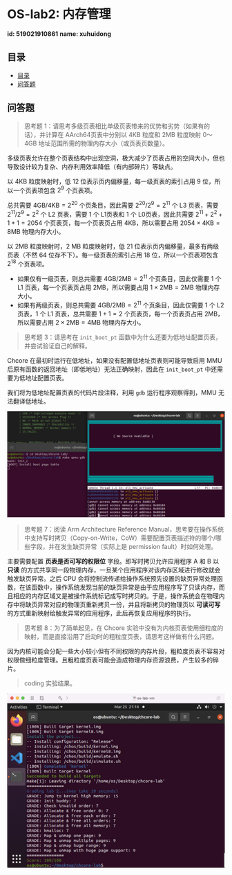 # OS-lab2: 内存管理

**id: 519021910861** 
**name: xuhuidong**

## 目录

- [目录](#目录)
- [问答题](#问答题)

## 问答题

> 思考题 1：请思考多级⻚表相⽐单级⻚表带来的优势和劣势（如果有的话），并计算在 AArch64⻚表中分别以 4KB 粒度和 2MB 粒度映射 0～4GB 地址范围所需的物理内存⼤⼩（或⻚表⻚数量）。

多级页表允许在整个页表结构中出现空洞，极大减少了页表占用的空间大小，但也导致设计较为复杂、内存利用效率降低（有内部碎片）等缺点。

以 $4 \text{KB}$ 粒度映射时，低 12 位表示页内偏移量，每一级页表的索引占用 9 位，所以一个页表项包含 $2^9$ 个页表项。

总共需要 $4 \text{GB} / 4 \text{KB} = 2^{20}$ 个页条目，因此需要 $2^{20} / 2^9 = 2^{11}$ 个 L3 页表，需要 $2^{11} / 2^9 = 2^2$ 个 L2 页表，需要 1 个 L1页表和 1 个 L0页表，因此共需要 $2^{11} + 2^2 + 1 + 1 = 2054$ 个页表页，每一个页表页占用 $4 \text{KB}$，所以需要占用 $2054  \times 4 \text{KB} = 8 \text{MB}$ 物理内存大小。

以 $2 \text{MB}$ 粒度映射时，2 MB 粒度映射时，低 21 位表示页内偏移量，最多有两级页表（不然 64 位存不下）。每一级页表的索引占用 18 位，所以一个页表项包含 $2^{18}$ 个页表项。

- 如果仅有一级页表，则总共需要 $4 \text{GB} / 2\text{MB} = 2^{11}$ 个页条目，因此仅需要 1 个 L1 页表，每一个页表页占用 $2 \text{MB}$，所以需要占用 $1 \times 2 \text{MB} = 2 \text{MB}$ 物理内存大小。
- 如果有两级页表，则总共需要 $4 \text{GB} / 2\text{MB} = 2^{11}$ 个页条目，因此仅需要 1 个 L2 页表，1 个 L1 页表，总共需要 $1 + 1 = 2$ 个页表页，每一个页表页占用 $2 \text{MB}$，所以需要占用 $2 \times 2 \text{MB} = 4 \text{MB}$ 物理内存大小。

> 思考题 3：请思考在 `init_boot_pt` 函数中为什么还要为低地址配置⻚表，并尝试验证⾃⼰的解释。

Chcore 在最初时运行在低地址，如果没有配置低地址页表则可能导致启用 MMU 后原有函数的返回地址（即低地址）无法正确映射，因此在 `init_boot_pt` 中还需要为低地址配置页表。

我们将为低地址配置页表的代码片段注释，利用 `gdb` 运行程序观察得到，MMU 无法翻译低地址。

![observe](./observe.png)

> 思考题 7：阅读 Arm Architecture Reference Manual，思考要在操作系统中⽀持写时拷⻉（Copy-on-Write，CoW）需要配置⻚表描述符的哪个/哪些字段，并在发⽣缺⻚异常（实际上是 permission fault）时如何处理。

主要需要配置 **页表是否可写的权限位** 字段。即写时拷贝允许应用程序 A 和 B 以 **只读** 的方式共享同一段物理内存，一旦某个应用程序对该内存区域进行修改就会触发缺页异常。之后  CPU 会将控制流传递给操作系统预先设置的缺页异常处理函数，在该函数中，操作系统发现当前的缺页异常是由于应用程序写了只读内存，而且相应的内存区域又是被操作系统标记成写时拷贝的。于是，操作系统会在物理内存中将缺页异常对应的物理页重新拷贝一份，并且将新拷贝的物理页以 **可读可写** 的方式重新映射给触发异常的应用程序，此后再恢复应用程序的执行。

> 思考题 8：为了简单起见，在 Chcore 实验中没有为内核页表使用细粒度的映射，而是直接沿用了启动时的粗粒度页表，请思考这样做有什么问题。

因为内核可能会分配一些大小较小但有不同权限的内存片段，粗粒度页表不容易对权限做细粒度管理。且粗粒度页表可能会造成物理内存资源浪费，产生较多的碎片。

> coding 实验结果。

![grade](./grade.png)


